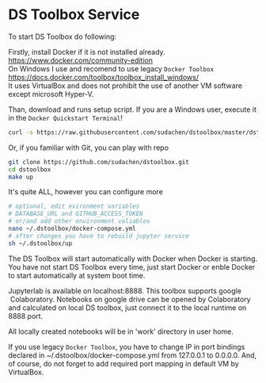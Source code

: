 # DS Toolbox Service

To start DS Toolbox do following:

Firstly, install Docker if it is not installed already.
https://www.docker.com/community-edition   
On Windows I use and recomend to use legacy `Docker Toolbox` https://docs.docker.com/toolbox/toolbox_install_windows/   
It uses VirtualBox and does not prohibit the use of another VM software except microsoft Hyper-V. 

Than, download and runs setup script. If you are a Windows user, execute it in the `Docker Quickstart Terminal`!
```sh
curl -s https://raw.githubusercontent.com/sudachen/dstoolbox/master/dstoolbox-setup.sh | sh
```

Or, if you familiar with Git, you can play with repo

```sh
git clone https://github.com/sudachen/dstoolbox.git
cd dstoolbox
make up
```

It's quite ALL, however you can configure more

```sh
# optional, edit evironment variables 
# DATABASE_URL and GITHUB_ACCESS_TOKEN
# or/and add other environment valiables
nano ~/.dstoolbox/docker-compose.yml
# after changes you have to rebuild jupyter service
sh ~/.dstoolbox/up
````

The DS Toolbox will start automatically with Docker when Docker is starting. You have not start DS Toolbox every time, just start Docker or enble Docker to start automatically at system boot time.

Jupyterlab is available on localhost:8888. This toolbox supports google  Colaboratory. Notebooks on google drive can be opened by Colaboratory and calculated on local DS toolbox, just connect it to the local runtime on 8888 port.

All locally created notebooks will be in 'work' directory in user home. 

If you use legacy `Docker Toolbox`, you have to change IP in port bindings declared in ~/.dstoolbox/docker-compose.yml from 127.0.0.1 to 0.0.0.0. And, of course, do not forget to add required port mapping in default VM by VirtualBox.
